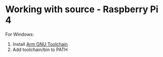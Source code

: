 # Working with source - Raspberry Pi 4

For Windows:

1. Install [Arm GNU Toolchain](https://developer.arm.com/Tools%20and%20Software/GNU%20Toolchain)
2. Add toolchain/bin to PATH
